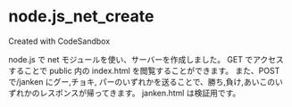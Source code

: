 # node.js_net_create

Created with CodeSandbox

node.js で net モジュールを使い、サーバーを作成しました。
GET でアクセスすることで public 内の index.html を閲覧することができます。
また、POST で/janken にグー,チョキ, パーのいずれかを送ることで、勝ち,負け,あいこのいずれかのレスポンスが帰ってきます。
janken.html は検証用です。

